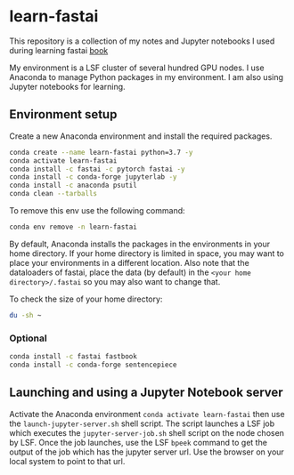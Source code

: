 # learn-fastai

This repository is a collection of my notes and Jupyter notebooks I used during learning fastai [book](https://github.com/fastai/fastbook)

My environment is a LSF cluster of several hundred GPU nodes.  I use Anaconda to manage Python packages in my environment.  I am also using Jupyter notebooks for learning.

## Environment setup

Create a new Anaconda environment and install the required packages. 

```bash
conda create --name learn-fastai python=3.7 -y
conda activate learn-fastai 
conda install -c fastai -c pytorch fastai -y
conda install -c conda-forge jupyterlab -y
conda install -c anaconda psutil 
conda clean --tarballs
```

To remove this env use the following command:

```bash
conda env remove -n learn-fastai
```

By default, Anaconda installs the packages in the environments in your home directory.  If your home directory is limited in space, you may want to place your environments in a different location.  Also note that the dataloaders of fastai, place the data (by default) in the ```<your home directory>/.fastai``` so you may also want to change that.

To check the size of your home directory:

```bash
du -sh ~
```

### Optional

```bash
conda install -c fastai fastbook
conda install -c conda-forge sentencepiece 
```

## Launching and using a Jupyter Notebook server

Activate the Anaconda environment ```conda activate learn-fastai``` then use the ```launch-jupyter-server.sh``` shell script.  The script launches a LSF job which executes the ```jupyter-server-job.sh``` shell script on the node chosen by LSF.  Once the job launches, use the LSF ```bpeek``` command to get the output of the job which has the jupyter server url.  Use the browser on your local system to point to that url.
